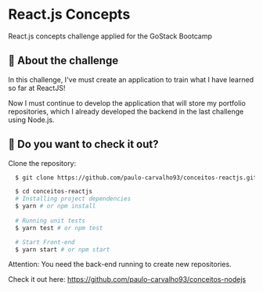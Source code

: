 # React.js Concepts
React.js concepts challenge applied for the GoStack Bootcamp

## :rocket: About the challenge

In this challenge, I've must create an application to train what I have learned so far at ReactJS!

Now I must continue to develop the application that will store my portfolio repositories, which I already developed the backend in the last challenge using Node.js.

## :hammer: Do you want to check it out?

Clone the repository:

```sh
  $ git clone https://github.com/paulo-carvalho93/conceitos-reactjs.git
```

```sh
  $ cd conceitos-reactjs
  # Installing project dependencies
  $ yarn # or npm install
  
  # Running unit tests
  $ yarn test # or npm test

  # Start Front-end
  $ yarn start # or npm start

```

  Attention: You need the back-end running to create new repositories.
  
  Check it out here: https://github.com/paulo-carvalho93/conceitos-nodejs
